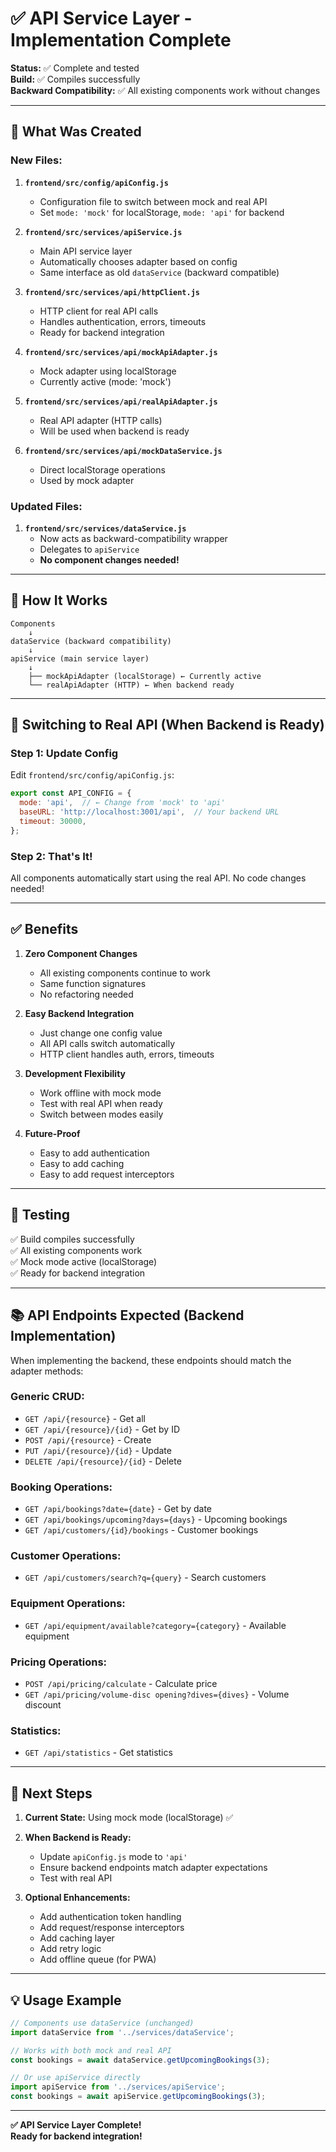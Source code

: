 # ✅ API Service Layer - Implementation Complete

**Status:** ✅ Complete and tested  
**Build:** ✅ Compiles successfully  
**Backward Compatibility:** ✅ All existing components work without changes

---

## 📁 What Was Created

### **New Files:**

1. **`frontend/src/config/apiConfig.js`**
   - Configuration file to switch between mock and real API
   - Set `mode: 'mock'` for localStorage, `mode: 'api'` for backend

2. **`frontend/src/services/apiService.js`**
   - Main API service layer
   - Automatically chooses adapter based on config
   - Same interface as old `dataService` (backward compatible)

3. **`frontend/src/services/api/httpClient.js`**
   - HTTP client for real API calls
   - Handles authentication, errors, timeouts
   - Ready for backend integration

4. **`frontend/src/services/api/mockApiAdapter.js`**
   - Mock adapter using localStorage
   - Currently active (mode: 'mock')

5. **`frontend/src/services/api/realApiAdapter.js`**
   - Real API adapter (HTTP calls)
   - Will be used when backend is ready

6. **`frontend/src/services/api/mockDataService.js`**
   - Direct localStorage operations
   - Used by mock adapter

### **Updated Files:**

1. **`frontend/src/services/dataService.js`**
   - Now acts as backward-compatibility wrapper
   - Delegates to `apiService`
   - **No component changes needed!**

---

## 🎯 How It Works

```
Components
    ↓
dataService (backward compatibility)
    ↓
apiService (main service layer)
    ↓
    ├── mockApiAdapter (localStorage) ← Currently active
    └── realApiAdapter (HTTP) ← When backend ready
```

---

## 🔄 Switching to Real API (When Backend is Ready)

### **Step 1: Update Config**

Edit `frontend/src/config/apiConfig.js`:

```javascript
export const API_CONFIG = {
  mode: 'api',  // ← Change from 'mock' to 'api'
  baseURL: 'http://localhost:3001/api',  // Your backend URL
  timeout: 30000,
};
```

### **Step 2: That's It!**

All components automatically start using the real API. No code changes needed!

---

## ✅ Benefits

1. **Zero Component Changes**
   - All existing components continue to work
   - Same function signatures
   - No refactoring needed

2. **Easy Backend Integration**
   - Just change one config value
   - All API calls switch automatically
   - HTTP client handles auth, errors, timeouts

3. **Development Flexibility**
   - Work offline with mock mode
   - Test with real API when ready
   - Switch between modes easily

4. **Future-Proof**
   - Easy to add authentication
   - Easy to add caching
   - Easy to add request interceptors

---

## 🧪 Testing

✅ Build compiles successfully  
✅ All existing components work  
✅ Mock mode active (localStorage)  
✅ Ready for backend integration

---

## 📚 API Endpoints Expected (Backend Implementation)

When implementing the backend, these endpoints should match the adapter methods:

### Generic CRUD:
- `GET /api/{resource}` - Get all
- `GET /api/{resource}/{id}` - Get by ID
- `POST /api/{resource}` - Create
- `PUT /api/{resource}/{id}` - Update
- `DELETE /api/{resource}/{id}` - Delete

### Booking Operations:
- `GET /api/bookings?date={date}` - Get by date
- `GET /api/bookings/upcoming?days={days}` - Upcoming bookings
- `GET /api/customers/{id}/bookings` - Customer bookings

### Customer Operations:
- `GET /api/customers/search?q={query}` - Search customers

### Equipment Operations:
- `GET /api/equipment/available?category={category}` - Available equipment

### Pricing Operations:
- `POST /api/pricing/calculate` - Calculate price
- `GET /api/pricing/volume-disc opening?dives={dives}` - Volume discount

### Statistics:
- `GET /api/statistics` - Get statistics

---

## 🚀 Next Steps

1. **Current State:** Using mock mode (localStorage) ✅
2. **When Backend is Ready:**
   - Update `apiConfig.js` mode to `'api'`
   - Ensure backend endpoints match adapter expectations
   - Test with real API

3. **Optional Enhancements:**
   - Add authentication token handling
   - Add request/response interceptors
   - Add caching layer
   - Add retry logic
   - Add offline queue (for PWA)

---

## 💡 Usage Example

```javascript
// Components use dataService (unchanged)
import dataService from '../services/dataService';

// Works with both mock and real API
const bookings = await dataService.getUpcomingBookings(3);

// Or use apiService directly
import apiService from '../services/apiService';
const bookings = await apiService.getUpcomingBookings(3);
```

---

**✅ API Service Layer Complete!**  
**Ready for backend integration!**

